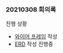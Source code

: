 ### 20210308 회의록
진행 상황
- [와이어 프레임](https://miro.com/app/board/o9J_lP-hMKk=/) 작성
- [ERD](https://www.erdcloud.com/d/9XCkpxa6CwCowEdJ5) 작성 진행중